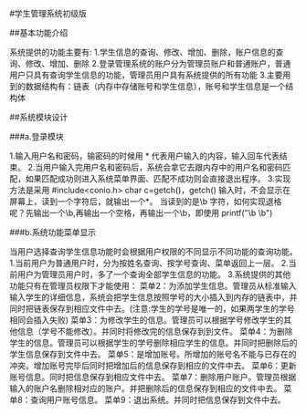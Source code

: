 #学生管理系统初级版

##基本功能介绍

系统提供的功能主要有:
1.学生信息的查询、修改、增加、删除，账户信息的查询、修改、增加、删除
2.登录管理系统的账户分为管理员账户和普通账户，普通用户只具有查询学生信息的功能，管理员用户具有系统提供的所有功能
3.主要用到的数据结构有：链表（内存中存储账号和学生信息），账号和学生信息是一个结构体

##系统模块设计

###a.登录模块

1.输入用户名和密码，输密码的时候用 * 代表用户输入的内容，输入回车代表结束。
2.当用户输入完用户名和密码后，系统会拿它去跟内存中的用户名和密码匹配，如果匹配成功则进入系统菜单界面、匹配不成功则会直接退出程序。
3.实现方法是采用 #include<conio.h> char c=getch()，getch() 输入时，不会显示在屏幕上，读到一个字符后，就输出一个*。
  当读到的是\b 字符，如何实现退格呢？先输出一个\b,再输出一个空格，再输出一个\b，即使用 printf("\b \b")
  
###b.系统功能菜单显示

当用户选择查询学生信息功能时会根据用户权限的不同显示不同功能的查询功能。
1.当前用户为普通用户时，分为按姓名查询、按学号查询、菜单返回上一层。
2.当前用户为管理员用户时，多了一个查询全部学生信息的功能。
3.系统提供的其他功能只有在管理员权限下才能使用：
菜单2：为添加学生信息。管理员从标准输入输入学生的详细信息，系统会把学生信息按照学号的大小插入到内存的链表中，并同时把链表保存到相应文件中去。(注意:学生的学号是唯一的，如果两学生的学号相同会插入失败)
菜单3：为修改学生的信息。管理员可以根据学号修改学生的其他信息（学号不能修改）。并同时将修改完的信息保存到到文件。
菜单4：为删除学生的信息。管理员可以根据学生的学号删除相应学生的信息。并同时把删除后的学生信息保存到文件中去。
菜单5：是增加账号。所增加的账号名不能与已存在的冲突。增加账号完毕后同时把增加后的信息保存到相应的文件中去。
菜单6：更新账号信息。同时把信息保存到相应文件中去。
菜单7：删除用户账户。管理员根据输入的账户名删除相对应的账户。并把删除后的信息保存到相应的文件中去。
菜单8：查询用户账号信息。
菜单9：退出系统。并同时把信息保存到文件中去。
